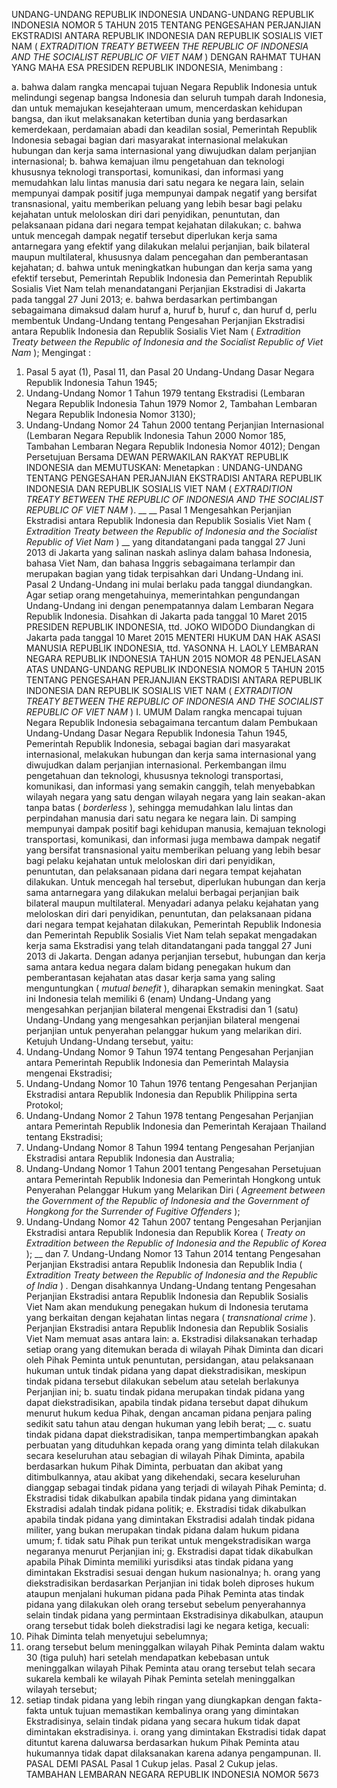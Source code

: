  UNDANG-UNDANG REPUBLIK INDONESIA UNDANG-UNDANG REPUBLIK INDONESIA NOMOR 5 TAHUN 2015 TENTANG PENGESAHAN PERJANJIAN EKSTRADISI ANTARA REPUBLIK INDONESIA DAN REPUBLIK SOSIALIS VIET NAM ( _EXTRADITION TREATY BETWEEN THE REPUBLIC OF INDONESIA AND_ _THE SOCIALIST REPUBLIC OF VIET NAM_ )
DENGAN RAHMAT TUHAN YANG MAHA ESA PRESIDEN REPUBLIK INDONESIA,
Menimbang :

a. bahwa dalam rangka mencapai tujuan Negara Republik Indonesia untuk melindungi segenap bangsa Indonesia dan seluruh tumpah darah Indonesia, dan untuk memajukan kesejahteraan umum, mencerdaskan kehidupan bangsa, dan ikut melaksanakan ketertiban dunia yang berdasarkan kemerdekaan, perdamaian abadi dan keadilan sosial, Pemerintah Republik Indonesia sebagai bagian dari masyarakat internasional melakukan hubungan dan kerja sama internasional yang diwujudkan dalam perjanjian internasional;
b. bahwa kemajuan ilmu pengetahuan dan teknologi khususnya teknologi transportasi, komunikasi, dan informasi yang memudahkan lalu lintas manusia dari satu negara ke negara lain, selain mempunyai dampak positif juga mempunyai dampak negatif yang bersifat transnasional, yaitu memberikan peluang yang lebih besar bagi pelaku kejahatan untuk meloloskan diri dari penyidikan, penuntutan, dan pelaksanaan pidana dari negara tempat kejahatan dilakukan;
c. bahwa untuk mencegah dampak negatif tersebut diperlukan kerja sama antarnegara yang efektif yang dilakukan melalui perjanjian, baik bilateral maupun multilateral, khususnya dalam pencegahan dan pemberantasan kejahatan;
d. bahwa untuk meningkatkan hubungan dan kerja sama yang efektif tersebut, Pemerintah Republik Indonesia dan Pemerintah Republik Sosialis Viet Nam telah menandatangani Perjanjian Ekstradisi di Jakarta pada tanggal 27 Juni 2013;
e. bahwa berdasarkan pertimbangan sebagaimana dimaksud dalam huruf a, huruf b, huruf c, dan huruf d, perlu membentuk Undang-Undang tentang Pengesahan Perjanjian Ekstradisi antara Republik Indonesia dan Republik Sosialis Viet Nam ( _Extradition Treaty between the Republic of_ _Indonesia and the Socialist Republic of Viet Nam_ );
Mengingat :

1. Pasal 5 ayat (1), Pasal 11, dan Pasal 20 Undang-Undang Dasar Negara Republik Indonesia Tahun 1945;
2. Undang-Undang Nomor 1 Tahun 1979 tentang Ekstradisi (Lembaran Negara Republik Indonesia Tahun 1979 Nomor 2, Tambahan Lembaran Negara Republik Indonesia Nomor 3130);
3. Undang-Undang Nomor 24 Tahun 2000 tentang Perjanjian Internasional (Lembaran Negara Republik Indonesia Tahun 2000 Nomor 185, Tambahan Lembaran Negara Republik Indonesia Nomor 4012); Dengan Persetujuan Bersama DEWAN PERWAKILAN RAKYAT REPUBLIK INDONESIA dan
MEMUTUSKAN:
 Menetapkan : UNDANG-UNDANG TENTANG PENGESAHAN PERJANJIAN EKSTRADISI ANTARA REPUBLIK INDONESIA DAN REPUBLIK SOSIALIS VIET NAM ( _EXTRADITION TREATY_ _BETWEEN THE REPUBLIC OF_ _INDONESIA AND_ _THE_ _SOCIALIST REPUBLIC OF VIET NAM_ ). __ __
Pasal 1
Mengesahkan Perjanjian Ekstradisi antara Republik Indonesia dan Republik Sosialis Viet Nam ( _Extradition Treaty_ _between the Republic of Indonesia and the Socialist Republic_ _of Viet Nam_ ) __ yang ditandatangani pada tanggal 27 Juni 2013 di Jakarta yang salinan naskah aslinya dalam bahasa Indonesia, bahasa Viet Nam, dan bahasa Inggris sebagaimana terlampir dan merupakan bagian yang tidak terpisahkan dari Undang-Undang ini.
Pasal 2
Undang-Undang ini mulai berlaku pada tanggal diundangkan.
Agar setiap orang mengetahuinya, memerintahkan pengundangan Undang-Undang ini dengan penempatannya dalam Lembaran Negara Republik Indonesia. Disahkan di Jakarta pada tanggal 10 Maret 2015 PRESIDEN REPUBLIK INDONESIA, ttd. JOKO WIDODO Diundangkan di Jakarta pada tanggal 10 Maret 2015 MENTERI HUKUM DAN HAK ASASI MANUSIA REPUBLIK INDONESIA, ttd. YASONNA H. LAOLY LEMBARAN NEGARA REPUBLIK INDONESIA TAHUN 2015 NOMOR 48 PENJELASAN ATAS UNDANG-UNDANG REPUBLIK INDONESIA NOMOR 5 TAHUN 2015 TENTANG PENGESAHAN PERJANJIAN EKSTRADISI ANTARA REPUBLIK INDONESIA DAN REPUBLIK SOSIALIS VIET NAM ( _EXTRADITION TREATY BETWEEN THE REPUBLIC OF INDONESIA AND THE_ _SOCIALIST REPUBLIC OF VIET NAM_ ) I. UMUM Dalam rangka mencapai tujuan Negara Republik Indonesia sebagaimana tercantum dalam Pembukaan Undang-Undang Dasar Negara Republik Indonesia Tahun 1945, Pemerintah Republik Indonesia, sebagai bagian dari masyarakat internasional, melakukan hubungan dan kerja sama internasional yang diwujudkan dalam perjanjian internasional. Perkembangan ilmu pengetahuan dan teknologi, khususnya teknologi transportasi, komunikasi, dan informasi yang semakin canggih, telah menyebabkan wilayah negara yang satu dengan wilayah negara yang lain seakan-akan tanpa batas ( _borderless_ ), sehingga memudahkan lalu lintas dan perpindahan manusia dari satu negara ke negara lain. Di samping mempunyai dampak positif bagi kehidupan manusia, kemajuan teknologi transportasi, komunikasi, dan informasi juga membawa dampak negatif yang bersifat transnasional yaitu memberikan peluang yang lebih besar bagi pelaku kejahatan untuk meloloskan diri dari penyidikan, penuntutan, dan pelaksanaan pidana dari negara tempat kejahatan dilakukan. Untuk mencegah hal tersebut, diperlukan hubungan dan kerja sama antarnegara yang dilakukan melalui berbagai perjanjian baik bilateral maupun multilateral. Menyadari adanya pelaku kejahatan yang meloloskan diri dari penyidikan, penuntutan, dan pelaksanaan pidana dari negara tempat kejahatan dilakukan, Pemerintah Republik Indonesia dan Pemerintah Republik Sosialis Viet Nam telah sepakat mengadakan kerja sama Ekstradisi yang telah ditandatangani pada tanggal 27 Juni 2013 di Jakarta. Dengan adanya perjanjian tersebut, hubungan dan kerja sama antara kedua negara dalam bidang penegakan hukum dan pemberantasan kejahatan atas dasar kerja sama yang saling menguntungkan ( _mutual benefit_ ), diharapkan semakin meningkat. Saat ini Indonesia telah memiliki 6 (enam) Undang-Undang yang mengesahkan perjanjian bilateral mengenai Ekstradisi dan 1 (satu) Undang-Undang yang mengesahkan perjanjian bilateral mengenai perjanjian untuk penyerahan pelanggar hukum yang melarikan diri. Ketujuh Undang-Undang tersebut, yaitu:
1. Undang-Undang Nomor 9 Tahun 1974 tentang Pengesahan Perjanjian antara Pemerintah Republik Indonesia dan Pemerintah Malaysia mengenai Ekstradisi;
2. Undang-Undang Nomor 10 Tahun 1976 tentang Pengesahan Perjanjian Ekstradisi antara Republik Indonesia dan Republik Philippina serta Protokol;
3. Undang-Undang Nomor 2 Tahun 1978 tentang Pengesahan Perjanjian antara Pemerintah Republik Indonesia dan Pemerintah Kerajaan Thailand tentang Ekstradisi;
4. Undang-Undang Nomor 8 Tahun 1994 tentang Pengesahan Perjanjian Ekstradisi antara Republik Indonesia dan Australia;
5. Undang-Undang Nomor 1 Tahun 2001 tentang Pengesahan Persetujuan antara Pemerintah Republik Indonesia dan Pemerintah Hongkong untuk Penyerahan Pelanggar Hukum yang Melarikan Diri ( _Agreement between the Government of the Republic of Indonesia and_ _the Government of Hongkong for the Surrender of Fugitive Offenders_ );
6. Undang-Undang Nomor 42 Tahun 2007 tentang Pengesahan Perjanjian Ekstradisi antara Republik Indonesia dan Republik Korea ( _Treaty on Extradition between the Republic of Indonesia and the_ _Republic of Korea_ ); __ dan 7. Undang-Undang Nomor 13 Tahun 2014 tentang Pengesahan Perjanjian Ekstradisi antara Republik Indonesia dan Republik India ( _Extradition Treaty between the Republic of Indonesia and the Republic_ _of India_ ) _._ Dengan disahkannya Undang-Undang tentang Pengesahan Perjanjian Ekstradisi antara Republik Indonesia dan Republik Sosialis Viet Nam akan mendukung penegakan hukum di Indonesia terutama yang berkaitan dengan kejahatan lintas negara ( _transnational crime_ ). Perjanjian Ekstradisi antara Republik Indonesia dan Republik Sosialis Viet Nam memuat asas antara lain:
a. Ekstradisi dilaksanakan terhadap setiap orang yang ditemukan berada di wilayah Pihak Diminta dan dicari oleh Pihak Peminta untuk penuntutan, persidangan, atau pelaksanaan hukuman untuk tindak pidana yang dapat diekstradisikan, meskipun tindak pidana tersebut dilakukan sebelum atau setelah berlakunya Perjanjian ini;
b. suatu tindak pidana merupakan tindak pidana yang dapat diekstradisikan, apabila tindak pidana tersebut dapat dihukum menurut hukum kedua Pihak, dengan ancaman pidana penjara paling sedikit satu tahun atau dengan hukuman yang lebih berat; __ c. suatu tindak pidana dapat diekstradisikan, tanpa mempertimbangkan apakah perbuatan yang dituduhkan kepada orang yang diminta telah dilakukan secara keseluruhan atau sebagian di wilayah Pihak Diminta, apabila berdasarkan hukum Pihak Diminta, perbuatan dan akibat yang ditimbulkannya, atau akibat yang dikehendaki, secara keseluruhan dianggap sebagai tindak pidana yang terjadi di wilayah Pihak Peminta;
d. Ekstradisi tidak dikabulkan apabila tindak pidana yang dimintakan Ekstradisi adalah tindak pidana politik;
e. Ekstradisi tidak dikabulkan apabila tindak pidana yang dimintakan Ekstradisi adalah tindak pidana militer, yang bukan merupakan tindak pidana dalam hukum pidana umum;
f. tidak satu Pihak pun terikat untuk mengekstradisikan warga negaranya menurut Perjanjian ini;
g. Ekstradisi dapat tidak dikabulkan apabila Pihak Diminta memiliki yurisdiksi atas tindak pidana yang dimintakan Ekstradisi sesuai dengan hukum nasionalnya;
h. orang yang diekstradisikan berdasarkan Perjanjian ini tidak boleh diproses hukum ataupun menjalani hukuman pidana pada Pihak Peminta atas tindak pidana yang dilakukan oleh orang tersebut sebelum penyerahannya selain tindak pidana yang permintaan Ekstradisinya dikabulkan, ataupun orang tersebut tidak boleh diekstradisi lagi ke negara ketiga, kecuali:
1. Pihak Diminta telah menyetujui sebelumnya;
2. orang tersebut belum meninggalkan wilayah Pihak Peminta dalam waktu 30 (tiga puluh) hari setelah mendapatkan kebebasan untuk meninggalkan wilayah Pihak Peminta atau orang tersebut telah secara sukarela kembali ke wilayah Pihak Peminta setelah meninggalkan wilayah tersebut;
3. setiap tindak pidana yang lebih ringan yang diungkapkan dengan fakta-fakta untuk tujuan memastikan kembalinya orang yang dimintakan Ekstradisinya, selain tindak pidana yang secara hukum tidak dapat dimintakan ekstradisinya.
i. orang yang dimintakan Ekstradisi tidak dapat dituntut karena daluwarsa berdasarkan hukum Pihak Peminta atau hukumannya tidak dapat dilaksanakan karena adanya pengampunan. II. PASAL DEMI PASAL
Pasal 1
Cukup jelas.
Pasal 2
Cukup jelas. TAMBAHAN LEMBARAN NEGARA REPUBLIK INDONESIA NOMOR 5673